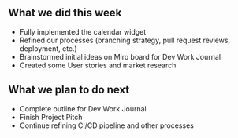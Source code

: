 ## What we did this week

- Fully implemented the calendar widget
- Refined our processes (branching strategy, pull request reviews, deployment, etc.)
- Brainstormed initial ideas on Miro board for Dev Work Journal
- Created some User stories and market research

## What we plan to do next

- Complete outline for Dev Work Journal
- Finish Project Pitch
- Continue refining CI/CD pipeline and other processes
